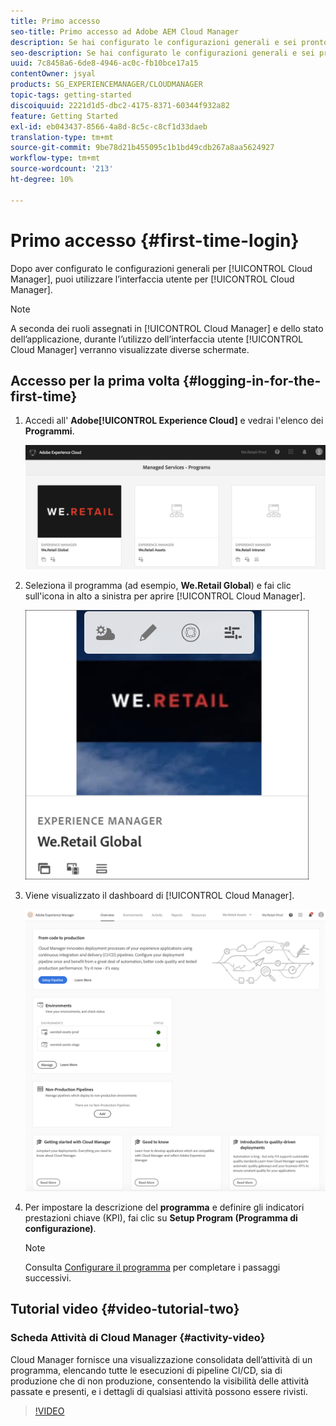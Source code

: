 ```yaml
---
title: Primo accesso
seo-title: Primo accesso ad Adobe AEM Cloud Manager
description: Se hai configurato le configurazioni generali e sei pronto per utilizzare Cloud Manager per la prima volta, segui questa pagina.
seo-description: Se hai configurato le configurazioni generali e sei pronto per utilizzare Adobe AEM Cloud Manager per la prima volta, segui questa pagina.
uuid: 7c8458a6-6de8-4946-ac0c-fb10bce17a15
contentOwner: jsyal
products: SG_EXPERIENCEMANAGER/CLOUDMANAGER
topic-tags: getting-started
discoiquuid: 2221d1d5-dbc2-4175-8371-60344f932a82
feature: Getting Started
exl-id: eb043437-8566-4a8d-8c5c-c8cf1d33daeb
translation-type: tm+mt
source-git-commit: 9be78d21b455095c1b1bd49cdb267a8aa5624927
workflow-type: tm+mt
source-wordcount: '213'
ht-degree: 10%

---
```


# Primo accesso {#first-time-login}

Dopo aver configurato le configurazioni generali per [!UICONTROL Cloud Manager], puoi utilizzare l’interfaccia utente per [!UICONTROL Cloud Manager].

>[!NOTE]
>A seconda dei ruoli assegnati in [!UICONTROL Cloud Manager] e dello stato dell’applicazione, durante l’utilizzo dell’interfaccia utente [!UICONTROL Cloud Manager] verranno visualizzate diverse schermate.

## Accesso per la prima volta {#logging-in-for-the-first-time}

1. Accedi all&#39; **Adobe[!UICONTROL Experience Cloud]** e vedrai l&#39;elenco dei **Programmi**.

   ![](assets/screen_shot_2018-06-04at120643pm.png)

1. Seleziona il programma (ad esempio, **We.Retail Global**) e fai clic sull&#39;icona in alto a sinistra per aprire [!UICONTROL Cloud Manager].

   ![](assets/first-timea1.png)

1. Viene visualizzato il dashboard di [!UICONTROL Cloud Manager].

   ![](assets/FirstLogin1.png)

1. Per impostare la descrizione del **programma** e definire gli indicatori prestazioni chiave (KPI), fai clic su **Setup Program (Programma di configurazione)**.

   >[!NOTE]
   >
   >Consulta [Configurare il programma](https://helpx.adobe.com/experience-manager/cloud-manager/using/setting-up-program.html) per completare i passaggi successivi.

## Tutorial video {#video-tutorial-two}

### Scheda Attività di Cloud Manager {#activity-video}

Cloud Manager fornisce una visualizzazione consolidata dell’attività di un programma, elencando tutte le esecuzioni di pipeline CI/CD, sia di produzione che di non produzione, consentendo la visibilità delle attività passate e presenti, e i dettagli di qualsiasi attività possono essere rivisti.

>[!VIDEO](https://video.tv.adobe.com/v/26313/)

